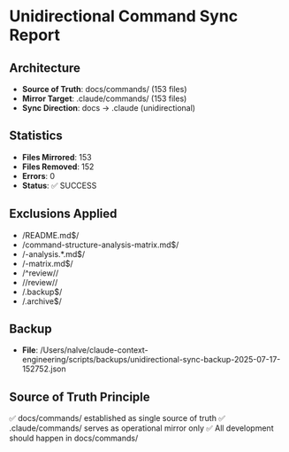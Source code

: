 # Unidirectional Command Sync Report

## Architecture
- **Source of Truth**: docs/commands/ (153 files)
- **Mirror Target**: .claude/commands/ (153 files)
- **Sync Direction**: docs → .claude (unidirectional)

## Statistics
- **Files Mirrored**: 153
- **Files Removed**: 152
- **Errors**: 0
- **Status**: ✅ SUCCESS

## Exclusions Applied
- /README\.md$/
- /command-structure-analysis-matrix\.md$/
- /-analysis.*\.md$/
- /-matrix\.md$/
- /^review\//
- /\/review\//
- /\.backup$/
- /\.archive$/

## Backup
- **File**: /Users/nalve/claude-context-engineering/scripts/backups/unidirectional-sync-backup-2025-07-17-152752.json

## Source of Truth Principle
✅ docs/commands/ established as single source of truth
✅ .claude/commands/ serves as operational mirror only
✅ All development should happen in docs/commands/
